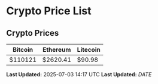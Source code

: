 # Crypto Price List

## Crypto Prices
| Bitcoin | Ethereum | Litecoin |
| ------- | -------- | -------- |
| $110121 | $2620.41 | $90.98 |
**Last Updated:** 2025-07-03 14:17 UTC
**Last Updated:** $DATE$
